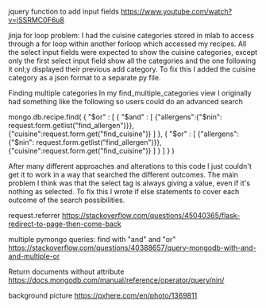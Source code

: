 jquery function to add input fields
https://www.youtube.com/watch?v=jSSRMC0F6u8

jinja for loop problem:
I had the cuisine categories stored in mlab to access through a for loop within another forloop which accessed my 
recipes. All the select input fields were expected to show the cuisine categories, except only the first select input
field show all the categories and the one following it onl;y displayed their previous add category. To fix this I
added the cuisine category as a json format to a separate py file.

Finding multiple categories
In my find_multiple_categories view I originally had something like the following so users could do an advanced search

mongo.db.recipe.find( {
    "$or" : [
        { "$and" : [ {"allergens":{"$nin": request.form.getlist("find_allergen")}}, {"cuisine":request.form.get("find_cuisine")} ] },
        { "$or" : [ {"allergens":{"$nin": request.form.getlist("find_allergen")}}, {"cuisine":request.form.get("find_cuisine")} ] }
    ]
} )

After many different approaches and alterations to this code I just couldn't get it to work in a way that searched the different outcomes.
The main problem I think was that the select tag is always giving a value, even if it's nothing as selected. To fix this I wrote if else
statements to cover each outcome of the search possibilities.

request.referrer
https://stackoverflow.com/questions/45040365/flask-redirect-to-page-then-come-back

multiple pymongo queries: find with "and" and "or"  
https://stackoverflow.com/questions/40388657/query-mongodb-with-and-and-multiple-or

Return documents without attribute
https://docs.mongodb.com/manual/reference/operator/query/nin/

background picture
https://pxhere.com/en/photo/1369811